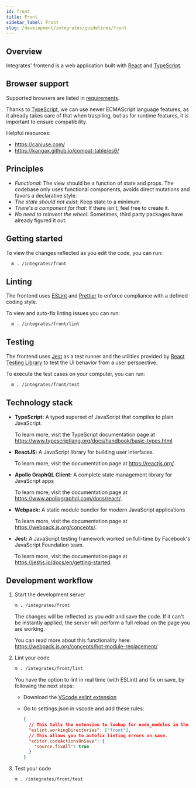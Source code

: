 ```yaml
---
id: front
title: Front
sidebar_label: Front
slug: /development/integrates/guidelines/front
---
```


## Overview

Integrates' frontend is a web application
built with [React][react] and [TypeScript][ts].

## Browser support

Supported browsers are listed in [requirements](/machine/web/arm#requirements).

Thanks to [TypeScript][ts],
we can use newer ECMAScript language features,
as it already takes care of that when traspiling,
but as for runtime features,
it is important to ensure compatibility.

Helpful resources:

- <https://caniuse.com/>
- <https://kangax.github.io/compat-table/es6/>

## Principles

- _Functional_:
  The view should be a function of state and props.
  The codebase only uses functional components,
  avoids direct mutations and favors a declarative style.
- _The state should not exist_:
  Keep state to a minimum.
- _There's a component for that_:
  If there isn't, feel free to create it.
- _No need to reinvent the wheel_:
  Sometimes, third party packages have already figured it out.

## Getting started

To view the changes reflected as you edit the code, you can run:

```bash
  m . /integrates/front
```

## Linting

The frontend uses [ESLint][eslint]
and [Prettier][prettier]
to enforce compliance with a defined coding style.

To view and auto-fix linting issues you can run:

```bash
  m . /integrates/front/lint
```

## Testing

The frontend uses [Jest][jest] as a test runner and
the utilities provided by [React Testing Library][rtl]
to test the UI behavior from a user perspective.

To execute the test cases on your computer, you can run:

```bash
  m . /integrates/front/test
```

## Technology stack

- **TypeScript:**
  A typed superset of JavaScript
  that compiles to plain JavaScript.

  To learn more,
  visit the TypeScript documentation page at
  https://www.typescriptlang.org/docs/handbook/basic-types.html

- **ReactJS:**
  A JavaScript library
  for building user interfaces.

  To learn more,
  visit the documentation page at
  https://reactjs.org/.

- **Apollo GraphQL Client:**
  A complete state management library
  for JavaScript apps

  To learn more,
  visit the documentation page at
  https://www.apollographql.com/docs/react/.

- **Webpack:**
  A static module bundler
  for modern JavaScript applications

  To learn more,
  visit the documentation page at
  https://webpack.js.org/concepts/.

- **Jest:**
  A JavaScript testing framework
  worked on full-time
  by Facebook's JavaScript Foundation team.

  To learn more,
  visit the documentation page at
  https://jestjs.io/docs/en/getting-started.

## Development workflow

1. Start the development server

   ```bash
   m . /integrates/front
   ```

   The changes will be reflected
   as you edit and save the code.
   If it can't be instantly applied,
   the server will perform a full reload
   on the page you are working.

   You can read more
   about this functionality here:
   https://webpack.js.org/concepts/hot-module-replacement/

1. Lint your code

   ```bash
   m . /integrates/front/lint
   ```

   You have the option
   to lint in real time (with ESLint)
   and fix on save,
   by following the next steps:

   - Download the
     [VScode eslint extension](https://marketplace.visualstudio.com/items?itemName=dbaeumer.vscode-eslint)
   - Go to settings.json in vscode
     and add these rules:

     ```json
     {
       // This tells the extension to lookup for node_modules in the front directory.
       "eslint.workingDirectories": ["front"],
       // This allows you to autofix linting errors on save.
       "editor.codeActionsOnSave": {
         "source.fixAll": true
       }
     }
     ```

1. Test your code

   ```bash
   m . /integrates/front/test
   ```

[react]: https://reactjs.org/
[ts]: https://www.typescriptlang.org/
[eslint]: https://eslint.org/
[prettier]: https://prettier.io/
[jest]: https://jestjs.io/
[rtl]: https://testing-library.com/docs/react-testing-library/intro/
